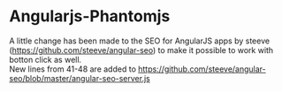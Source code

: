 # Angularjs-Phantomjs
A little change has been made to the SEO for AngularJS apps by steeve (https://github.com/steeve/angular-seo) to make it possible to work with botton click as well.
<br />
New lines from 41-48 are added to https://github.com/steeve/angular-seo/blob/master/angular-seo-server.js

